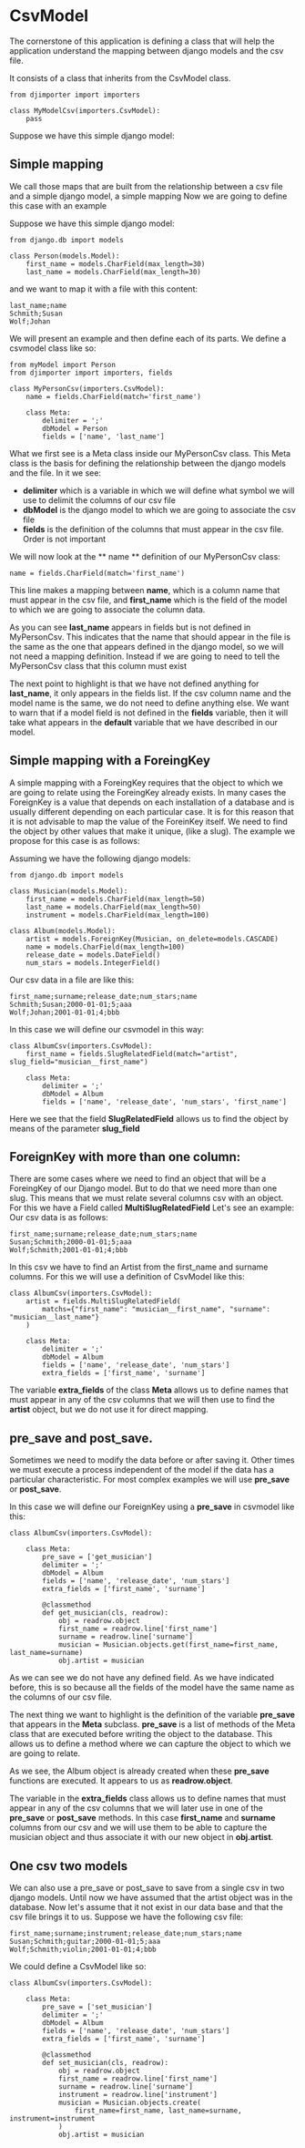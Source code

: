 # CsvModel

The cornerstone of this application is defining a class that will help the application understand the mapping between django models and the csv file.

It consists of a class that inherits from the CsvModel class.


```
from djimporter import importers

class MyModelCsv(importers.CsvModel):
    pass
```


Suppose we have this simple django model:

## Simple mapping
We call those maps that are built from the relationship between a csv file and a simple django model, a simple mapping
Now we are going to define this case with an example

Suppose we have this simple django model:

```
from django.db import models

class Person(models.Model):
    first_name = models.CharField(max_length=30)
    last_name = models.CharField(max_length=30)
```

and we want to map it with a file with this content:

```
last_name;name
Schmith;Susan
Wolf;Johan
```

We will present an example and then define each of its parts.
We define a csvmodel class like so:

```
from myModel import Person
from djimporter import importers, fields

class MyPersonCsv(importers.CsvModel):
    name = fields.CharField(match='first_name')

    class Meta:
        delimiter = ';'
        dbModel = Person
        fields = ['name', 'last_name']
```

What we first see is a Meta class inside our MyPersonCsv class.
This Meta class is the basis for defining the relationship between the django models and the file.
In it we see:
- **delimiter** which is a variable in which we will define what symbol we will use to delimit the columns of our csv file
- **dbModel** is the django model to which we are going to associate the csv file
- **fields** is the definition of the columns that must appear in the csv file. Order is not important

We will now look at the ** name ** definition of our MyPersonCsv class:

```
name = fields.CharField(match='first_name')
```
This line makes a mapping between **name**, which is a column name that must appear in the csv file, and **first_name** which is the field of the model to which we are going to associate the column data.

As you can see **last_name** appears in fields but is not defined in MyPersonCsv.
This indicates that the name that should appear in the file is the same as the one that appears defined in the django model, so we will not need a mapping definition. Instead if we are going to need to tell the MyPersonCsv class that this column must exist

The next point to highlight is that we have not defined anything for **last_name**, it only appears in the fields list. If the csv column name and the model name is the same, we do not need to define anything else. We want to warn that if a model field is not defined in the **fields** variable, then it will take what appears in the **default** variable that we have described in our model.


## Simple mapping with a ForeingKey
A simple mapping with a ForeingKey requires that the object to which we are going to relate using the ForeingKey already exists.
In many cases the ForeignKey is a value that depends on each installation of a database and is usually different depending on each particular case.
It is for this reason that it is not advisable to map the value of the ForeinKey itself. We need to find the object by other values that make it unique, (like a slug).
The example we propose for this case is as follows:

Assuming we have the following django models:

```
from django.db import models

class Musician(models.Model):
    first_name = models.CharField(max_length=50)
    last_name = models.CharField(max_length=50)
    instrument = models.CharField(max_length=100)

class Album(models.Model):
    artist = models.ForeignKey(Musician, on_delete=models.CASCADE)
    name = models.CharField(max_length=100)
    release_date = models.DateField()
    num_stars = models.IntegerField()
```

Our csv data in a file are like this:


```
first_name;surname;release_date;num_stars;name
Schmith;Susan;2000-01-01;5;aaa
Wolf;Johan;2001-01-01;4;bbb
```

In this case we will define our csvmodel in this way:

```
class AlbumCsv(importers.CsvModel):
    first_name = fields.SlugRelatedField(match="artist", slug_field="musician__first_name")

    class Meta:
        delimiter = ';'
        dbModel = Album
        fields = ['name', 'release_date', 'num_stars', 'first_name']
```

Here we see that the field **SlugRelatedField** allows us to find the object by means of the
parameter **slug_field**

## ForeignKey with more than one column:
There are some cases where we need to find an object that will be a ForeingKey of our Django model.
But to do that we need more than one slug. This means that we must relate several columns
csv with an object. For this we have a Field called **MultiSlugRelatedField**
Let's see an example:
Our csv data is as follows:

```
first_name;surname;release_date;num_stars;name
Susan;Schmith;2000-01-01;5;aaa
Wolf;Schmith;2001-01-01;4;bbb
```
In this csv we have to find an Artist from the first_name and surname columns.
For this we will use a definition of CsvModel like this:

```
class AlbumCsv(importers.CsvModel):
    artist = fields.MultiSlugRelatedField(
        matchs={"first_name": "musician__first_name", "surname": "musician__last_name"}
    )

    class Meta:
        delimiter = ';'
        dbModel = Album
        fields = ['name', 'release_date', 'num_stars']
        extra_fields = ['first_name', 'surname']
```
The variable **extra_fields** of the class **Meta** allows us to define names that must appear in any of the csv columns that we will then use to find the **artist** object, but we do not use it for direct mapping.


## pre_save and post_save.
Sometimes we need to modify the data before or after saving it.
Other times we must execute a process independent of the model if the data has a particular characteristic.
For most complex examples we will use **pre_save** or **post_save**.

In this case we will define our ForeignKey using a **pre_save** in csvmodel like this:
```
class AlbumCsv(importers.CsvModel):

    class Meta:
        pre_save = ['get_musician']
        delimiter = ';'
        dbModel = Album
        fields = ['name', 'release_date', 'num_stars']
        extra_fields = ['first_name', 'surname']

        @classmethod
        def get_musician(cls, readrow):
            obj = readrow.object
            first_name = readrow.line['first_name']
            surname = readrow.line['surname']
            musician = Musician.objects.get(first_name=first_name, last_name=surname)
            obj.artist = musician
```

As we can see we do not have any defined field.
As we have indicated before, this is so because all the fields of the model have the same name as the columns of our csv file.

The next thing we want to highlight is the definition of the variable **pre_save** that appears in the **Meta** subclass.
**pre_save** is a list of methods of the Meta class that are executed before writing the object to the database. This allows us to define a method where we can capture the object to which we are going to relate.

As we see, the Album object is already created when these **pre_save** functions are executed. It appears to us as **readrow.object**.

The variable in the **extra_fields** class allows us to define names that must appear in any of the csv columns that we will later use in one of the **pre_save** or **post_save** methods.
In this case **first_name** and **surname** columns from our csv and we will use them to be able to capture the musician object and thus associate it with our new object in **obj.artist**.

## One csv two models
We can also use a pre_save or post_save to save from a single csv in two django models.
Until now we have assumed that the artist object was in the database. Now let's assume that it not exist in our data base and that the csv file brings it to us.
Suppose we have the following csv file:

```
first_name;surname;instrument;release_date;num_stars;name
Susan;Schmith;guitar;2000-01-01;5;aaa
Wolf;Schmith;violin;2001-01-01;4;bbb
```

We could define a CsvModel like so:
```
class AlbumCsv(importers.CsvModel):

    class Meta:
        pre_save = ['set_musician']
        delimiter = ';'
        dbModel = Album
        fields = ['name', 'release_date', 'num_stars']
        extra_fields = ['first_name', 'surname']

        @classmethod
        def set_musician(cls, readrow):
            obj = readrow.object
            first_name = readrow.line['first_name']
            surname = readrow.line['surname']
            instrument = readrow.line['instrument']
            musician = Musician.objects.create(
                first_name=first_name, last_name=surname, instrument=instrument
            )
            obj.artist = musician
```
